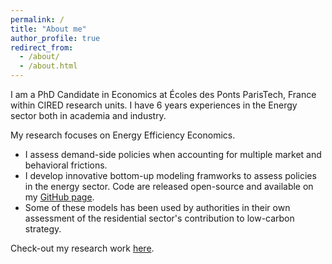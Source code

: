 ```yaml
---
permalink: /
title: "About me"
author_profile: true
redirect_from: 
  - /about/
  - /about.html
---
```


I am a PhD Candidate in Economics at Écoles des Ponts ParisTech, France within CIRED research units. I have 6 years experiences in the Energy sector both in academia and industry.

My research focuses on Energy Efficiency Economics. 
* I assess demand-side policies when accounting for multiple market and behavioral frictions.
* I develop innovative bottom-up modeling framworks to assess policies in the energy sector. Code are released open-source and available on my [GitHub page](https://github.com/lucas-vivier).
* Some of these models has been used by authorities in their own assessment of the residential sector's contribution to low-carbon strategy.


Check-out my research work [here](/publications).



